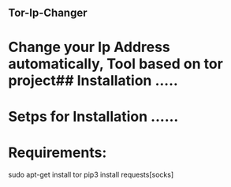    ## Tor-Ip-Changer

# Change your Ip Address automatically, Tool based on tor project## Installation .....

# Setps for Installation ......
 # Requirements:

sudo apt-get install tor pip3 install requests[socks]
         
         

